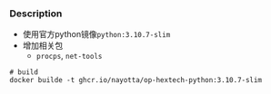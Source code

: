 
### Description

* 使用官方python镜像`python:3.10.7-slim`
* 增加相关包
  * `procps`, `net-tools`

```shell
# build
docker builde -t ghcr.io/nayotta/op-hextech-python:3.10.7-slim
```

